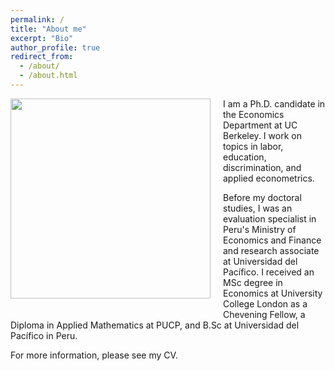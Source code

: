 ```yaml
---
permalink: /
title: "About me"
excerpt: "Bio"
author_profile: true
redirect_from:
  - /about/
  - /about.html
---
```


<img class="img-responsive" style="float: left; margin: 0px 20px 20px 0px;" src="/images/profile.jpg" width="320"> I am a Ph.D. candidate in the Economics Department at UC Berkeley. I work on topics in labor, education, discrimination, and applied econometrics.

Before my doctoral studies, I was an evaluation specialist in Peru's Ministry of Economics and Finance and research associate at Universidad del Pacífico. I received an MSc degree in Economics at University College London as a Chevening Fellow, a Diploma in Applied Mathematics at PUCP, and  B.Sc at Universidad del Pacífico in Peru.

For more information, please see my CV.
